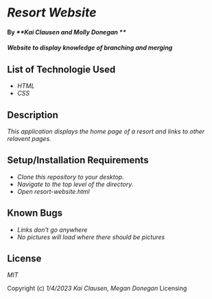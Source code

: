 # _Resort Website_

#### By _**Kai Clausen and Molly Donegan **_

#### _Website to display knowledge of branching and merging_

## List of Technologie Used

* _HTML_
* _CSS_
## Description

_This application displays the home page of a resort and links to other relavent pages._

## Setup/Installation Requirements

* _Clone this repository to your desktop._
* _Navigate to the top level of the directory._
* _Open resort-website.html_

## Known Bugs

* _Links don't go anywhere_
* _No pictures will load where there should be pictures_

## License

_MIT_

Copyright (c) _1/4/2023_ _Kai Clausen, Megan Donegan_
Licensing